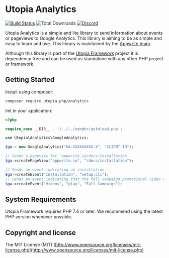 # Utopia Analytics

[![Build Status](https://travis-ci.com/utopia-php/system.svg?branch=main)](https://travis-ci.com/utopia-php/analytics)
![Total Downloads](https://img.shields.io/packagist/dt/utopia-php/analytics.svg)
[![Discord](https://img.shields.io/discord/564160730845151244?label=discord)](https://appwrite.io/discord)

Utopia Analytics is a simple and lite library to send information about events or pageviews to Google Analytics. This library is aiming to be as simple and easy to learn and use. This library is maintained by the [Appwrite team](https://appwrite.io).

Although this library is part of the [Utopia Framework](https://github.com/utopia-php/framework) project it is dependency free and can be used as standalone with any other PHP project or framework.

## Getting Started

Install using composer:
```bash
composer require utopia-php/analytics
```

Init in your application:
```php
<?php

require_once __DIR__ . '/../../vendor/autoload.php';

use Utopia\Analytics\GoogleAnalytics;

$ga = new GoogleAnalytics("UA-XXXXXXXXX-X", "CLIENT-ID");

// Sends a pageview for `appwrite.io/docs/installation`.
$ga->createPageView("appwrite.io", "/docs/installation");

// Sends an event indicating an installation.
$ga->createEvent("Installation", "setup.cli");
// Sends an event indicating that the fall campaign promotional video was played.
$ga->createEvent("Videos", "play", "Fall Campaign");

```

## System Requirements

Utopia Framework requires PHP 7.4 or later. We recommend using the latest PHP version whenever possible.

## Copyright and license

The MIT License (MIT) [http://www.opensource.org/licenses/mit-license.php](http://www.opensource.org/licenses/mit-license.php)

